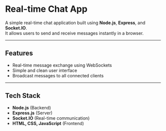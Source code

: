 # Real-time Chat App

A simple real-time chat application built using **Node.js**, **Express**, and **Socket.IO**.  
It allows users to send and receive messages instantly in a browser.

---

## Features
- Real-time message exchange using WebSockets
- Simple and clean user interface
- Broadcast messages to all connected clients

---

## Tech Stack
- **Node.js** (Backend)
- **Express.js** (Server)
- **Socket.IO** (Real-time communication)
- **HTML, CSS, JavaScript** (Frontend)
